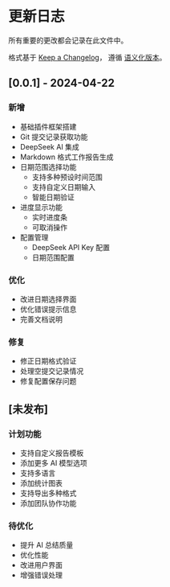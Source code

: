 # 更新日志

所有重要的更改都会记录在此文件中。

格式基于 [Keep a Changelog](https://keepachangelog.com/zh-CN/1.0.0/)，
遵循 [语义化版本](https://semver.org/lang/zh-CN/)。

## [0.0.1] - 2024-04-22

### 新增
- 基础插件框架搭建
- Git 提交记录获取功能
- DeepSeek AI 集成
- Markdown 格式工作报告生成
- 日期范围选择功能
  - 支持多种预设时间范围
  - 支持自定义日期输入
  - 智能日期验证
- 进度显示功能
  - 实时进度条
  - 可取消操作
- 配置管理
  - DeepSeek API Key 配置
  - 日期范围配置

### 优化
- 改进日期选择界面
- 优化错误提示信息
- 完善文档说明

### 修复
- 修正日期格式验证
- 处理空提交记录情况
- 修复配置保存问题

## [未发布]

### 计划功能
- 支持自定义报告模板
- 添加更多 AI 模型选项
- 支持多语言
- 添加统计图表
- 支持导出多种格式
- 添加团队协作功能

### 待优化
- 提升 AI 总结质量
- 优化性能
- 改进用户界面
- 增强错误处理 